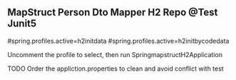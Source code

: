 ## MapStruct Person Dto Mapper H2 Repo @Test Junit5

#spring.profiles.active=h2initdata
#spring.profiles.active=h2initbycodedata

Uncomment the profile to select, then run SpringmapstructH2Application

TODO Order the appliction.properties to clean and avoid conflict with test